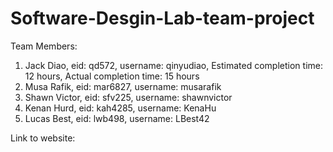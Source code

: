 # Software-Desgin-Lab-team-project

Team Members:
  1. Jack Diao, eid: qd572, username: qinyudiao, Estimated completion time: 12 hours, Actual completion time: 15 hours
  2. Musa Rafik, eid: mar6827, username: musarafik 
  3. Shawn Victor, eid: sfv225, username: shawnvictor
  4. Kenan Hurd, eid: kah4285, username: KenaHu
  5. Lucas Best, eid: lwb498, username: LBest42

Link to website: 
